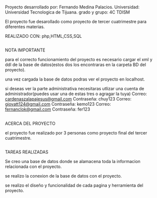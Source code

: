 Proyecto desarrollado por: Fernando Medina Palacios. Universidad: Universidad Tecnologica de Tijuana. grado y grupo: 4C TDISM

El proyecto fue desarollado como proyecto de tercer cuatrimestre para diferentes materias.

REALIZADO CON: php,HTML,CSS,SQL

##
NOTA IMPORTANTE

para el correcto funcionamiento del proyecto es necesario cargar el xml y ddl de la base de datos(estos dos los encontraras en la carpeta BD del proyecto).

una vez cargada la base de datos podras ver el proyecto en localhost.

si deseas ver la parte administrativa necesitaras utlizar una cuenta de administrador(puedes usar una de estas tres o agragar la tuya) 
Correo: cardenaszalapajesus@gmail.com Contraseña: chuy123
Correo: giovatt124@gmail.com Contraseña: kemo123
Correo: fernanclok@gmail.com Contraseña: fer123

##
ACERCA DEL PROYECTO

el proyecto fue realizado por 3 personas como proyecto final del tercer cuatrimestre.

##
TAREAS REALIZADAS

Se creo una base de datos donde se alamacena toda la informacion relacionada con el proyecto.

se realizo la conexion de la base de datos con el proyecto.

se realizo el diseño y funcionalidad de cada pagina y herramienta del proyecto.

